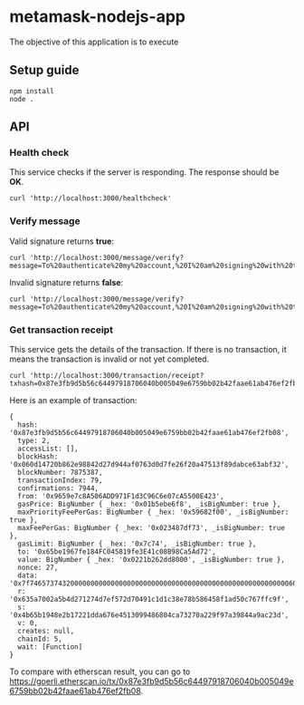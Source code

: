 # metamask-nodejs-app

The objective of this application is to execute 

## Setup guide

```
npm install
node .
```

## API

### Health check
This service checks if the server is responding. The response should be **OK**.

```
curl 'http://localhost:3000/healthcheck'
```

### Verify message

Valid signature returns **true**:

```
curl 'http://localhost:3000/message/verify?message=To%20authenticate%20my%20account,%20I%20am%20signing%20with%20the%20nonce%20799171&address=0x9659e7c8A506ADD971F1d3C96C6e07cA5500E423&signature=0x5c69705def16f3652ca76f97091b6ae8ef947df1b8246d00a432fce434a0497b15f412fbe54e8367a87e383af22de47a22a7010fc0e89d1d9da893fe6e7fcdf11b'
```

Invalid signature returns **false**:

```
curl 'http://localhost:3000/message/verify?message=To%20authenticate%20my%20account,%20I%20am%20signing%20with%20the%20nonce%20799171&address=0x9659e7c8A506ADD971F1d3C96C6e07cA5500E423&signature=0x5c69705def16f3652ca76f97091b6ae8ef947df1b8246d00a432fce434a0497b15f412fbe54e8367a87e383af22de47a22a7010fc0e89d1d9da893fe6e7fcdf11bXXXX'
```

### Get transaction receipt
This service gets the details of the transaction. If there is no transaction, it means the transaction is invalid or not yet completed.
```
curl 'http://localhost:3000/transaction/receipt?txhash=0x87e3fb9d5b56c64497918706040b005049e6759bb02b42faae61ab476ef2fb08'
```

Here is an example of transaction:

```
{
  hash: '0x87e3fb9d5b56c64497918706040b005049e6759bb02b42faae61ab476ef2fb08',
  type: 2,
  accessList: [],
  blockHash: '0x060d14720b862e98842d27d944af0763d0d7fe26f20a47513f89dabce63abf32',
  blockNumber: 7875387,
  transactionIndex: 79,
  confirmations: 7944,
  from: '0x9659e7c8A506ADD971F1d3C96C6e07cA5500E423',
  gasPrice: BigNumber { _hex: '0x01b5ebe6f8', _isBigNumber: true },
  maxPriorityFeePerGas: BigNumber { _hex: '0x59682f00', _isBigNumber: true },
  maxFeePerGas: BigNumber { _hex: '0x023487df73', _isBigNumber: true },
  gasLimit: BigNumber { _hex: '0x7c74', _isBigNumber: true },
  to: '0x65be1967fe184FC045819fe3E41c08B98Ca5Ad72',
  value: BigNumber { _hex: '0x0221b262dd8000', _isBigNumber: true },
  nonce: 27,
  data: '0x7f7465737432000000000000000000000000000000000000000000000000000000600057',
  r: '0x635a7002a5b4d271274d7ef572d70491c1d1c38e78b586458f1ad50c767ffc9f',
  s: '0x4b65b1948e2b17221dda676e4513099486804ca73270a229f97a39844a9ac23d',
  v: 0,
  creates: null,
  chainId: 5,
  wait: [Function]
}
```

To compare with etherscan result, you can go to https://goerli.etherscan.io/tx/0x87e3fb9d5b56c64497918706040b005049e6759bb02b42faae61ab476ef2fb08.
